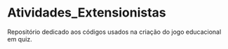 # Atividades_Extensionistas
Repositório dedicado aos códigos usados na criação do jogo educacional em quiz.
